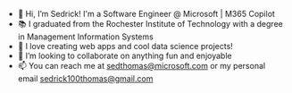 - 👋 Hi, I’m Sedrick! I'm a Software Engineer @ Microsoft | M365 Copilot
- 📚 I graduated from the Rochester Institute of Technology with a degree in Management Information Systems
- 🌱 I love creating web apps and cool data science projects!
- 💞️ I’m looking to collaborate on anything fun and enjoyable
- 📫 You can reach me at sedthomas@microsoft.com or my personal email sedrick100thomas@gmail.com

<!---
flyseddy/flyseddy is a ✨ special ✨ repository because its `README.md` (this file) appears on your GitHub profile.
You can click the Preview link to take a look at your changes.
--->
